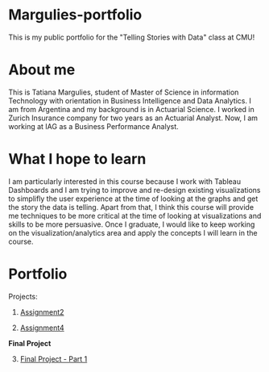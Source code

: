 # Margulies-portfolio
This is my public portfolio for the "Telling Stories with Data" class at CMU!

# About me
This is Tatiana Margulies, student of Master of Science in information Technology with orientation in Business Intelligence and Data Analytics. I am from Argentina and my background is in Actuarial Science. I worked in Zurich Insurance company for two years as an Actuarial Analyst. Now, I am working at IAG as a Business Performance Analyst.

# What I hope to learn
I am particularly interested in this course because I work with Tableau Dashboards and I am trying to improve and re-design existing visualizations to simplifly the user experience at the time of looking at the graphs and get the story the data is telling. Apart from that, I think this course will provide me techniques to be more critical at the time of looking at visualizations and skills to be more persuasive. Once I graduate, I would like to keep working on the visualization/analytics area and apply the concepts I will learn in the course.

# Portfolio

Projects:

1) [Assignment2](Assignment2.md)

2) [Assignment4](Assignment4.md)

**Final Project**

3) [Final Project - Part 1](final_project_TatianaMargulies.md)
